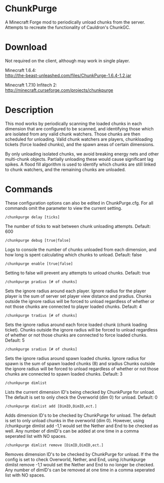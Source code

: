 ChunkPurge
==========

A Minecraft Forge mod to periodically unload chunks from the server. Attempts to recreate the functionality of Cauldron's ChunkGC.

Download
========

Not required on the client, although may work in single player.

Minecraft 1.6.4:  
http://the-beast-unleashed.com/files/ChunkPurge-1.6.4-1.2.jar

Minecraft 1.7.10 Infitech 2:  
http://minecraft.curseforge.com/projects/chunkpurge

Description
===========

This mod works by periodically scanning the loaded chunks in each dimension that are configured to be scanned, and identifying those which are isolated from any valid chunk watchers. Those chunks are then scheduled for unloading. Valid chunk watchers are players, chunkloading tickets (force loaded chunks), and the spawn areas of certain dimensions. 

By only unloading isolated chunks, we avoid breaking energy nets and other multi-chunk objects. Partially unloading these would cause significant lag spikes. A flood fill algorithm is used to identify which chunks are still linked to chunk watchers, and the remaining chunks are unloaded.

Commands
========

These configuration options can also be edited in ChunkPurge.cfg. For all commands omit the parameter to view the current setting.

```
/chunkpurge delay [ticks]
```
The number of ticks to wait between chunk unloading attempts.
Default: 600

```
/chunkpurge debug [true|false]
```
Logs to console the number of chunks unloaded from each dimension, and how long is spent calculating which chunks to unload.
Default: false

```
/chunkpurge enable [true|false]
```
Setting to false will prevent any attempts to unload chunks.
Default: true

```
/chunkpurge pradius [# of chunks]
```
Sets the ignore radius around each player. Ignore radius for the player player is the sum of server set player view distance and pradius.
Chunks outside the ignore radius will be forced to unload regardless of whether or not those chunks are connected to player loaded chunks.
Default: 4

```
/chunkpurge tradius [# of chunks]
```
Sets the ignore radius around each force loaded chunk (chunk loading ticket).
Chunks outside the ignore radius will be forced to unload regardless of whether or not those chunks are connected to force loaded chunks.
Default: 5

```
/chunkpurge sradius [# of chunks]
```
Sets the ignore radius around spawn loaded chunks. Ignore radius for spawn is the sum of spawn loaded chunks (8) and sradius
Chunks outside the ignore radius will be forced to unload regardless of whether or not those chunks are connected to spawn loaded chunks.
Default: 3

```
/chunkpurge dimlist
```
Lists the current dimension ID's being checked by ChunkPurge for unload.
The default is set to only check the Overworld (dim 0) for unload.
Default: 0

```
/chunkpurge dimlist add [DimID,DimID,ect.]
```
Adds dimension ID's to be checked by ChunkPurge for unload. The default is set to only unload chunks in the overworld (dim 0). However, using /chunkpurge dimlist add -1,1 would set the Nether and End to be checked as well.
Any number of dimID's can be added at one time in a comma seperated list with NO spaces.

```
/chunkpurge dimlist remove [DimID,DimID,ect.]
```
Removes dimension ID's to be checked by ChunkPurge for unload. If the the config is set to check Overworld, Nether, and End, using /chunkpurge dimlist remove -1,1 would set the Nether and End to no longer be checked.
Any number of dimID's can be removed at one time in a comma seperated list with NO spaces.









